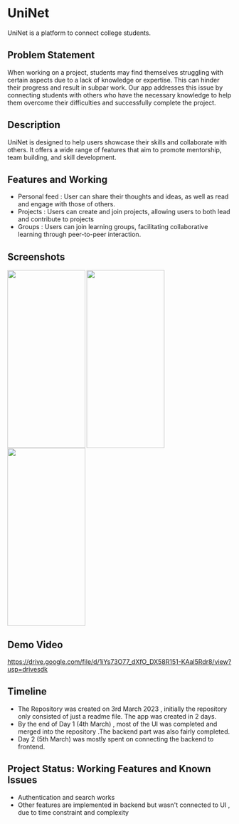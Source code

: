 
# UniNet

UniNet is a platform to connect college students.

## Problem Statement

When working on a project, students may find themselves struggling with certain aspects due to a lack of knowledge or expertise. This can hinder their progress and result in subpar work. Our app addresses this issue by connecting students with others who have the necessary knowledge to help them overcome their difficulties and successfully complete the project.

## Description

UniNet is designed to help users showcase their skills and collaborate with others. It offers a wide range of features that aim to promote mentorship, team building, and skill development.

## Features and Working

- Personal feed : User can share their  thoughts and ideas, as well as read and engage with those of others.
- Projects : Users can create and join projects, allowing users to both lead and contribute to projects 
- Groups : Users can join learning groups, facilitating collaborative learning through peer-to-peer interaction.

## Screenshots

<img align="left" width="175" height="400" src="https://github.com/ALVINJOHNS/UniNet/blob/main/Assets/groups.png"/>
<img align="centre" width="175" height="400" src="https://github.com/ALVINJOHNS/UniNet/blob/main/Assets/home.png"/>
<img align="justify" width="175" height="400" src="https://github.com/ALVINJOHNS/UniNet/blob/main/Assets/projects.png"/>

## Demo Video
https://drive.google.com/file/d/1iYs73O77_dXfO_DX58R151-KAal5Rdr8/view?usp=drivesdk

## Timeline


- The Repository was created on 3rd March 2023 , initially the repository only consisted of just a readme file. The app was created in 2 days.
- By the end of Day 1 (4th March) , most of the UI was completed and merged into the repository .The backend part was also fairly completed.
- Day 2 (5th March) was mostly spent on connecting the backend to frontend.

## Project Status: Working Features and Known Issues

- Authentication and search works
- Other features are implemented in backend but wasn't connected to UI , due to time constraint and complexity

